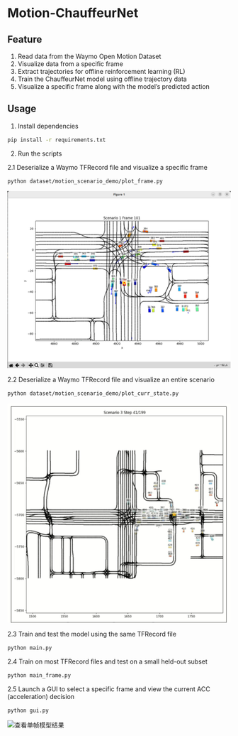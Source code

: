 # Motion-ChauffeurNet

## Feature

1. Read data from the Waymo Open Motion Dataset
2. Visualize data from a specific frame
3. Extract trajectories for offline reinforcement learning (RL)
4. Train the ChauffeurNet model using offline trajectory data
5. Visualize a specific frame along with the model’s predicted action

## Usage

1. Install dependencies
```bash
pip install -r requirements.txt
```

2. Run the scripts

2.1 Deserialize a Waymo TFRecord file and visualize a specific frame

```bash
python dataset/motion_scenario_demo/plot_frame.py
```
![显示特定帧](dataset/data/plot_frame.png)

2.2 Deserialize a Waymo TFRecord file and visualize an entire scenario

```bash
python dataset/motion_scenario_demo/plot_curr_state.py
```
![显示特征场景](dataset/data/plot_curr_state.gif)


2.3 Train and test the model using the same TFRecord file

```bash
python main.py
```

2.4 Train on most TFRecord files and test on a small held-out subset

```bash
python main_frame.py
```


2.5 Launch a GUI to select a specific frame and view the  current ACC (acceleration) decision

```bash
python gui.py
```
![查看单帧模型结果](dataset/data/gui.gif)
